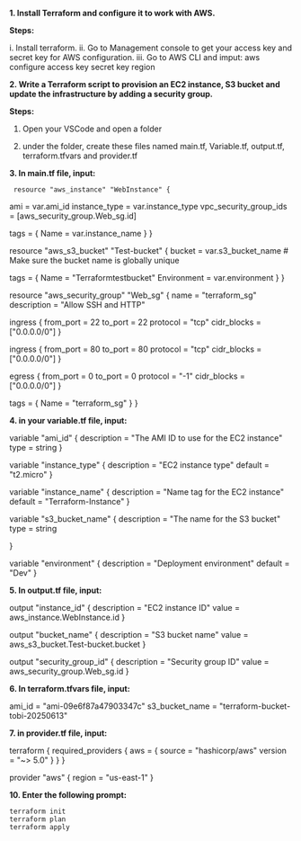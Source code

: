 **1. Install Terraform and configure it to work with AWS.**

  **Steps:**
  
  i. Install terraform.
  ii. Go to Management console to get your access key and secret key for AWS configuration.
  iii. Go to AWS CLI and imput:
       aws configure
       access key
       secret key
       region




  **2. Write a Terraform script to provision an EC2 instance, S3 bucket and update the infrastructure by adding a security group.**

  **Steps:**
  
  1. Open your VSCode and open a folder
     
  2. under the folder, create these files named main.tf, Variable.tf, output.tf, terraform.tfvars and provider.tf
     
  **3. In main.tf file, input:**
     
     resource "aws_instance" "WebInstance" {
  ami           = var.ami_id 
  instance_type = var.instance_type
  vpc_security_group_ids = [aws_security_group.Web_sg.id]

  tags = {
    Name = var.instance_name
  }
}

resource "aws_s3_bucket" "Test-bucket" {
  bucket = var.s3_bucket_name  # Make sure the bucket name is globally unique

  tags = {
    Name = "Terraformtestbucket"
    Environment = var.environment
      }
}


resource "aws_security_group" "Web_sg" {
  name        = "terraform_sg"
  description = "Allow SSH and HTTP"

  ingress {
    from_port   = 22
    to_port     = 22
    protocol    = "tcp"
    cidr_blocks = ["0.0.0.0/0"]
  }

  ingress {
    from_port   = 80
    to_port     = 80
    protocol    = "tcp"
    cidr_blocks = ["0.0.0.0/0"]
  }

  egress {
    from_port   = 0
    to_port     = 0
    protocol    = "-1"
    cidr_blocks = ["0.0.0.0/0"]
  }

  tags = {
    Name = "terraform_sg"
  }
}

**4. in your variable.tf file, input:**
   
   variable "ami_id" {
  description =  "The AMI ID to use for the EC2 instance"
  type        = string
}

variable "instance_type" {
  description = "EC2 instance type"
  default     = "t2.micro"
}

variable "instance_name" {
  description = "Name tag for the EC2 instance"
  default     = "Terraform-Instance"
}

variable "s3_bucket_name" {
  description = "The name for the S3 bucket"
  type        = string
  
}

variable "environment" {
  description = "Deployment environment"
  default     = "Dev"
}

**5. In output.tf file, input:**

   output "instance_id" {
  description = "EC2 instance ID"
  value       = aws_instance.WebInstance.id
}

output "bucket_name" {
  description = "S3 bucket name"
  value       = aws_s3_bucket.Test-bucket.bucket
}

output "security_group_id" {
  description = "Security group ID"
  value       = aws_security_group.Web_sg.id
}

**6. In terraform.tfvars file, input:**

   ami_id           = "ami-09e6f87a47903347c"
s3_bucket_name   = "terraform-bucket-tobi-20250613"


**7. in provider.tf file, input:**

   terraform {
  required_providers {
    aws = {
      source  = "hashicorp/aws"
      version = "~> 5.0"
    }
  }
}

provider "aws" {
  region = "us-east-1"
}

**10. Enter the following prompt:**
    
    terraform init
    terraform plan
    terraform apply

